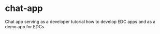 # chat-app
Chat app serving as a developer tutorial how to develop EDC apps and as a demo app for EDCs 
